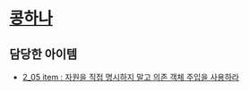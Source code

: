 # [콩하나](https://github.com/kong-hana01)

## 담당한 아이템

- [2_05 item : 자원을 직접 명시하지 말고 의존 객체 주입을 사용하라](../../내용%20정리/2장/item_05)
